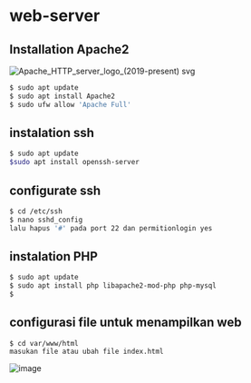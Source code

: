 # web-server

## Installation Apache2
![Apache_HTTP_server_logo_(2019-present) svg](https://github.com/Maftukh12/web-server/assets/144332887/e5338cab-9fbe-4286-86bc-6dbceeee0353)
```sh
$ sudo apt update
$ sudo apt install Apache2
$ sudo ufw allow 'Apache Full'
```
## instalation ssh
```sh
$ sudo apt update
$sudo apt install openssh-server
```
## configurate ssh
```sh
$ cd /etc/ssh
$ nano sshd_config
lalu hapus '#' pada port 22 dan permitionlogin yes
```
## instalation PHP
```sh
$ sudo apt update
$ sudo apt install php libapache2-mod-php php-mysql
$ 
```
## configurasi file untuk menampilkan web
```shmasuk ke file /var/www/html
$ cd var/www/html
masukan file atau ubah file index.html
```
![image](https://github.com/Maftukh12/web-server/assets/144332887/0edf7217-6c4c-4323-9750-2e11d94e5273)



